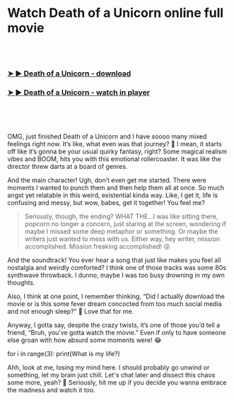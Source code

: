 <h1>Watch Death of a Unicorn online full movie</h1>


<br><br>

<h3><a href="https://Kens-nedosalby1988.github.io/iaxawpebok/">➤ ► Death of a Unicorn - download</a></h3> 
<h3><a href="https://Kens-nedosalby1988.github.io/iaxawpebok/">➤ ► Death of a Unicorn - watch in player</a></h3>


<br><br><br>


OMG, just finished Death of a Unicorn and I have soooo many mixed feelings right now. It’s like, what even was that journey? 🤯 I mean, it starts off like it’s gonna be your usual quirky fantasy, right? Some magical realism vibes and BOOM, hits you with this emotional rollercoaster. It was like the director threw darts at a board of genres. 

And the main character! Ugh, don’t even get me started. There were moments I wanted to punch them and then help them all at once. So much angst yet relatable in this weird, existential kinda way. Like, I get it, life is confusing and messy, but wow, babes, get it together! You feel me?

> Seriously, though, the ending? WHAT THE...I was like sitting there, popcorn no longer a concern, just staring at the screen, wondering if maybe I missed some deep metaphor or something. Or maybe the writers just wanted to mess with us. Either way, hey writer, mission accomplished. Mission freaking accomplished! 😜

And the soundtrack! You ever hear a song that just like makes you feel all nostalgia and weirdly comforted? I think one of those tracks was some 80s synthwave throwback. I dunno, maybe I was too busy drowning in my own thoughts.

Also, I think at one point, I remember thinking, “Did I actually download the movie or is this some fever dream concocted from too much social media and not enough sleep?” 🤣 Love that for me. 

Anyway, I gotta say, despite the crazy twists, it’s one of those you’d tell a friend, “Bruh, you’ve gotta watch the movie.” Even if only to have someone else groan with how absurd some moments were! 😂

for i in range(3): print(What is my life?)

Ahh, look at me, losing my mind here. I should probably go unwind or something, let my brain just chill. Let's chat later and dissect this chaos some more, yeah? 🥴 Seriously, hit me up if you decide you wanna embrace the madness and watch it too.
